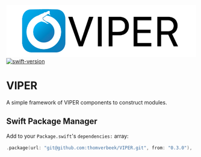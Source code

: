 ![VIPER: Simple VIPER components in Swift](ouroboros@3x.png)
[![swift-version](https://img.shields.io/badge/swift-5.1-brightgreen.svg)](https://github.com/apple/swift)

# VIPER

A simple framework of VIPER components to construct modules.

## Swift Package Manager

Add to your `Package.swift`'s `dependencies:` array:

```swift
.package(url: "git@github.com:thomverbeek/VIPER.git", from: "0.3.0"),
```
